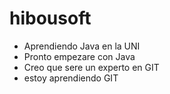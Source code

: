 # hibousoft
- Aprendiendo Java en la UNI
- Pronto empezare con Java
- Creo que sere un experto en GIT
- estoy aprendiendo GIT

